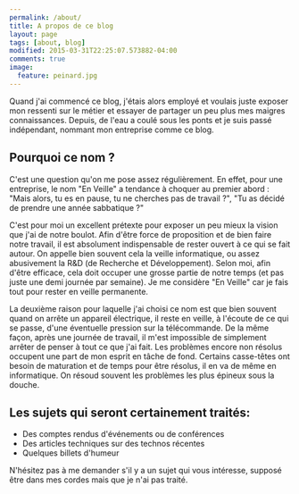```yaml
---
permalink: /about/
title: A propos de ce blog
layout: page
tags: [about, blog]
modified: 2015-03-31T22:25:07.573882-04:00
comments: true
image:
  feature: peinard.jpg
---
```


Quand j'ai commencé ce blog, j'étais alors employé et voulais juste exposer mon ressenti sur le métier et essayer de partager un peu plus mes maigres connaissances. Depuis, de l'eau a coulé sous les ponts et je suis passé indépendant, nommant mon entreprise comme ce blog.

## Pourquoi ce nom ?

C'est une question qu'on me pose assez régulièrement. En effet, pour une entreprise, le nom "En Veille" a tendance à choquer au premier abord : "Mais alors, tu es en pause, tu ne cherches pas de travail ?", "Tu as décidé de prendre une année sabbatique ?"

C'est pour moi un excellent prétexte pour exposer un peu mieux la vision que j'ai de notre boulot. Afin d'être force de proposition et de bien faire notre travail, il est absolument indispensable de rester ouvert à ce qui se fait autour. On appelle bien souvent cela la veille informatique, ou assez abusivement la R&D (de Recherche et Développement). Selon moi, afin d'être efficace, cela doit occuper une grosse partie de notre temps (et pas juste une demi journée par semaine). Je me considère "En Veille" car je fais tout pour rester en veille permanente.

La deuxième raison pour laquelle j'ai choisi ce nom est que bien souvent quand on arrête un appareil électrique, il reste en veille, à l'écoute de ce qui se passe, d'une éventuelle pression sur la télécommande. De la même façon, après une journée de travail, il m'est impossible de simplement arrêter de penser à tout ce que j'ai fait. Les problèmes encore non résolus occupent une part de mon esprit en tâche de fond. Certains casse-têtes ont besoin de maturation et de temps pour être résolus, il en va de même en informatique. On résoud souvent les problèmes les plus épineux sous la douche.

## Les sujets qui seront certainement traités:

* Des comptes rendus d'événements ou de conférences
* Des articles techniques sur des technos récentes
* Quelques billets d'humeur

N'hésitez pas à me demander s'il y a un sujet qui vous intéresse, supposé être dans mes cordes mais que je n'ai pas traité.
